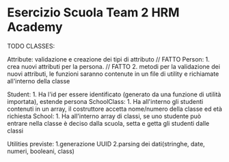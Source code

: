 # Esercizio Scuola Team 2 HRM Academy
TODO CLASSES:

Attribute: validazione e creazione dei tipi di attributo // FATTO
Person: 
      1. crea nuovi attributi per la persona. // FATTO
      2. metodi per la validazione dei nuovi attributi, le funzioni saranno contenute in un file di utility e richiamate all'interno della classe

Student:
      1. Ha l'id per essere identificato (generato da una funzione di utilità importata), estende persona
SchoolClass:
      1. Ha all'interno gli studenti contenuti in un array, il costruttore accetta nome/numero della classe ed età richiesta
School:
      1. Ha all'interno array di classi, se uno studente può entrare nella classe è deciso dalla scuola, setta e getta gli studenti dalle classi

Utilities previste: 
      1.generazione UUID
      2.parsing dei dati(stringhe, date, numeri, booleani, class)
